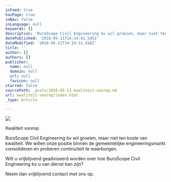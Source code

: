 ```yaml
---
inFeed: true
hasPage: true
inNav: false
inLanguage: null
keywords: []
description: 'BuroScope Civil Engineering bv wil groeien, maar niet ten koste van kwaliteit. We willen onze positie binnen de gemeentelijke engineeringsmarkt consolideren en proberen continuïteit te waarborgen.'
datePublished: '2016-05-11T14:14:41.545Z'
dateModified: '2016-05-11T14:14:31.416Z'
title: ''
author: []
authors: []
publisher:
  name: null
  domain: null
  url: null
  favicon: null
starred: false
sourcePath: _posts/2016-05-11-kwaliteit-voorop.md
url: kwaliteit-voorop/index.html
_type: Article

---
```

![](https://the-grid-user-content.s3-us-west-2.amazonaws.com/193fcb65-e323-45a8-9756-59670178be67.png)

Kwaliteit voorop

BuroScope Civil Engineering bv wil groeien, maar niet ten koste van kwaliteit. We willen onze positie binnen de gemeentelijke engineeringsmarkt consolideren en proberen continuïteit te waarborgen.

Wilt u vrijblijvend geadviseerd worden over hoe BuroScope Civil Engineering bv u van dienst kan zijn? 

Neem dan vrijblijvend contact met ons op.